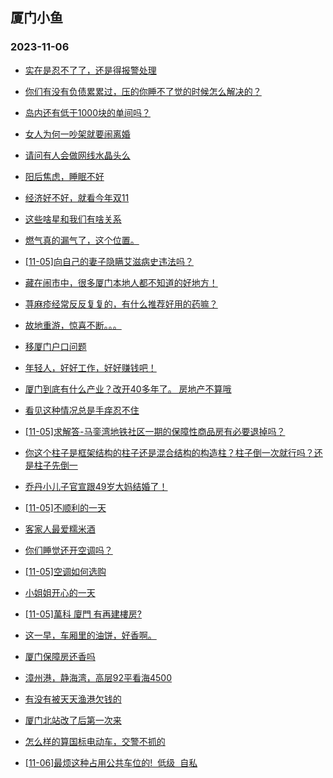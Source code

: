 ## 厦门小鱼 
### 2023-11-06

+ [实在是忍不了了，还是得报警处理](http://bbs.xmfish.com/read-htm-tid-18100476.html)

+ [你们有没有负债累累过，压的你睡不了觉的时候怎么解决的？](http://bbs.xmfish.com/read-htm-tid-18100478.html)

+ [岛内还有低于1000块的单间吗？](http://bbs.xmfish.com/read-htm-tid-18100524.html)

+ [女人为何一吵架就要闹离婚](http://bbs.xmfish.com/read-htm-tid-18100647.html)

+ [请问有人会做网线水晶头么](http://bbs.xmfish.com/read-htm-tid-18100664.html)

+ [阳后焦虑，睡眠不好](http://bbs.xmfish.com/read-htm-tid-18100490.html)

+ [经济好不好，就看今年双11](http://bbs.xmfish.com/read-htm-tid-18100686.html)

+ [这些啥星和我们有啥关系](http://bbs.xmfish.com/read-htm-tid-18100505.html)

+ [燃气真的漏气了，这个位置。](http://bbs.xmfish.com/read-htm-tid-18100653.html)

+ [[11-05]向自己的妻子隐瞒艾滋病史违法吗？](http://bbs.xmfish.com/read-htm-tid-18100492.html)

+ [藏在闹市中，很多厦门本地人都不知道的好地方！](http://bbs.xmfish.com/read-htm-tid-18100746.html)

+ [荨麻疹经常反反复复的，有什么推荐好用的药嘛？](http://bbs.xmfish.com/read-htm-tid-18100702.html)

+ [故地重游，惊喜不断。。。](http://bbs.xmfish.com/read-htm-tid-18100734.html)

+ [移厦门户口问题](http://bbs.xmfish.com/read-htm-tid-18100648.html)

+ [年轻人，好好工作，好好赚钱吧！](http://bbs.xmfish.com/read-htm-tid-18100575.html)

+ [厦门到底有什么产业？改开40多年了。 房地产不算哦](http://bbs.xmfish.com/read-htm-tid-18100797.html)

+ [看见这种情况总是手痒忍不住](http://bbs.xmfish.com/read-htm-tid-18100808.html)

+ [[11-05]求解答-马銮湾地铁社区一期的保障性商品房有必要退掉吗？](http://bbs.xmfish.com/read-htm-tid-18100835.html)

+ [你这个柱子是框架结构的柱子还是混合结构的构造柱？柱子倒一次就行吗？还是柱子先倒一](http://bbs.xmfish.com/read-htm-tid-18100671.html)

+ [乔丹小儿子官宣跟49岁大妈结婚了！](http://bbs.xmfish.com/read-htm-tid-18100782.html)

+ [[11-05]不顺利的一天](http://bbs.xmfish.com/read-htm-tid-18100866.html)

+ [客家人最爱糯米酒](http://bbs.xmfish.com/read-htm-tid-18100862.html)

+ [你们睡觉还开空调吗？](http://bbs.xmfish.com/read-htm-tid-18100870.html)

+ [[11-05]空调如何选购](http://bbs.xmfish.com/read-htm-tid-18100822.html)

+ [小姐姐开心的一天](http://bbs.xmfish.com/read-htm-tid-18100981.html)

+ [[11-05]萬科 廈門 有再建樓房?](http://bbs.xmfish.com/read-htm-tid-18100825.html)

+ [这一早，车厢里的油饼，好香啊。](http://bbs.xmfish.com/read-htm-tid-18100942.html)

+ [厦门保障房还香吗](http://bbs.xmfish.com/read-htm-tid-18101180.html)

+ [漳州港，静海湾，高层92平看海4500](http://bbs.xmfish.com/read-htm-tid-18101200.html)

+ [有没有被天天渔港欠钱的](http://bbs.xmfish.com/read-htm-tid-18101045.html)

+ [厦门北站改了后第一次来](http://bbs.xmfish.com/read-htm-tid-18100994.html)

+ [怎么样的算国标电动车，交警不抓的](http://bbs.xmfish.com/read-htm-tid-18100916.html)

+ [[11-06]最烦这种占用公共车位的!  低级  自私](http://bbs.xmfish.com/read-htm-tid-18101073.html)


